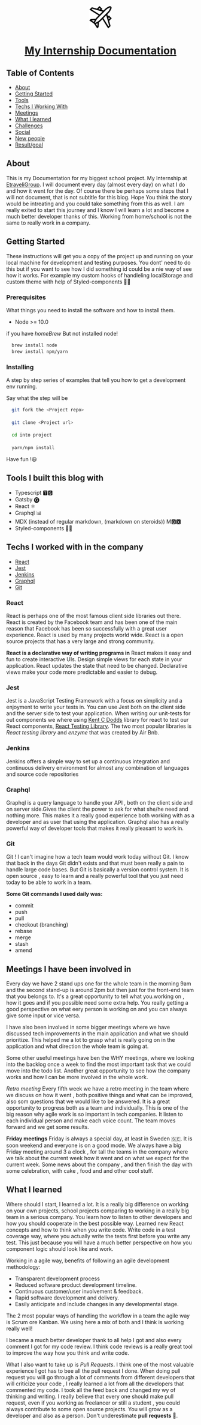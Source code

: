 <p align="center">
  <a href="https://marcell-dev-journal.netlify.app/">
    <img alt="superhero" src="travel.png" width="60" />
  </a>
</p>

<h1 align="center">
  <a href="https://marcell-dev-journal.netlify.app/">
     My Internship Documentation
  </a>
</h1>
  
## Table of Contents

- [About](#about)
- [Getting Started](#getting_started)
- [Tools](#tools)
- [Techs I Working With](#techs)
- [Meetings](#meetings)
- [What I learned](#learned)
- [Challenges](#challenges)
- [Social](#social)
- [New people](#people)
- [Result/goal](#result)

## About <a name = "about"></a>

This is my Documentation for my biggest school project. My Internship at [EtraveliGroup](https://www.etraveligroup.com/).
I will document every day (almost every day) on what I do and how it went for the day. Of course there be perhaps some steps that I will not document, that is not subtitle for this blog. Hope You think the story would be intreating and you could take something from this as well. I am really exited to start this journey and I know I will learn a lot and become a much better developer thanks of this.
Working from home/school is not the same to really work in a company.

## Getting Started <a name = "getting_started"></a>

These instructions will get you a copy of the project up and running on your local machine for development and testing purposes.
You dont' need to do this but if you want to see how I did something id could be a nie way of see how it works. For example my custom hooks of handleling localStorage and custom theme with help of Styled-components 💅🏼

### Prerequisites

What things you need to install the software and how to install them.

- Node >= 10.0

if you have _homeBrew_ But not installed node!

```bash
  brew install node
  brew install npm/yarn
```

### Installing

A step by step series of examples that tell you how to get a development env running.

Say what the step will be

```bash
  git fork the <Project repo>

  git clone <Project url>

  cd into project

  yarn/npm install
```

Have fun !😃

## Tools I built this blog with <a name = "tools"></a>

- Typescript 🆃🆂
- Gatsby 🅖
- React ⚛️
- Graphql 📊
- MDX (instead of regular markdown, (markdown on steroids)) M🅳🆇
- Styled-components 💅🏼

## Techs I worked with in the company <a name = "techs" > </a>

- [React](#react)
- [Jest](#jest)
- [Jenkins](#jenkins)
- [Graphql](#gql)
- [Git](#git)

### React <a name = "react" > </a>

React is perhaps one of the most famous client side libraries out there.
React is created by the Facebook team and has been one of the main reason that Facebook has been so successfully with a great user experience.
React is used by many projects world wide. React is a open source projects that has a very large and strong community.

**React is a declarative way of writing programs in**
React makes it easy and fun to create interactive UIs. Design simple views for each state in your application. React updates the state that need to be changed.
Declarative views make your code more predictable and easier to debug.

### Jest <a name = "jest" > </a>

Jest is a JavaScript Testing Framework with a focus on simplicity and a enjoyment to write your tests in. You can use Jest both on the client side and the server side to test your application. When writing our unit-tests for out components we where using [Kent C Dodds](https://kentcdodds.com/) library for react to test our React components, [React Testing Library](https://testing-library.com/). The two most popular libraries is _React testing library_ and _enzyme_ that was created by Air Bnb.

### Jenkins <a name = "jenkins"> </a>

Jenkins offers a simple way to set up a continuous integration and continuous delivery environment for almost any combination of languages and source code repositories

### Graphql <a name = "gql"> </a>

Graphql is a query language to handle your API , both on the client side and on server side.Gives the client the power to ask for what she/he need and nothing more. This makes it a really good experience both working with as a developer and as user that using the application. Graphql also has a really powerful way of developer tools that makes it really pleasant to work in.

### Git <a name = "git"> </a>

Git ! I can't imagine how a tech team would work today without Git. I know that back in the days Git didn't exists and that must been really a pain to handle large code bases. But Git is basically a version control system. It is open source , easy to learn and a really powerful tool that you just need today to be able to work in a team.

**Some Git commands I used daily was:**

- commit
- push
- pull
- checkout (branching)
- rebase
- merge
- stash
- amend

## Meetings I have been involved in <a name = "meetings" > </a>

Every day we have 2 stand ups one for the whole team in the morning 9am and the second stand-up is around 2pm but then just for the front-end team that you belongs to. It's a great opportunity to tell what you.working on , how it goes and if you possible need some extra help. You really getting a good perspective on what eery person is working on and you can always give some input or vice versa.

I have also been involved in some bigger meetings where we have discussed tech improvements in the main application and what we should prioritize. This helped me a lot to grasp what is really going on in the application and what direction the whole team is going at.

Some other useful meetings have ben the WHY meetings, where we looking into the backlog once a week to find the most important task that we could move into the todo list. Another great opportunity to see how the company works and how I can be more involved in the whole work.

_Retro meeting_
Every fifth week we have a retro meeting in the team where we discuss on how it went , both positive things and what can be improved, also som questions that we would like to be answered. It is a great opportunity to progress both as a team and individually. This is one of the big reason why agile work is so important in tech companies. It listen to each individual person and make each voice count. The team moves forward and we get some results.

**Friday meetings**
Friday is always a special day, at least in Sweden 🇸🇪. It is soon weekend and everyone is on a good mode. We always have a big Friday meeting around 3 a clock , for tall the teams in the company where we talk about the current week how it went and on what we expect for the current week. Some news about the company , and then finish the day with some celebration, with cake , food and and other cool stuff.

## What I learned <a name = "learned" > </a>

Where should I start, I learned a lot. It is a really big difference on working on your own projects, school projects comparing to working in a really big team in a serious company. You learn how to listen to other developers and how you should cooperate in the best possible way.
Learned new React concepts and how to think when you write code. Write code in a test coverage way, where you actually write the tests first before you write any test. This just because you will have a much better perspective on how you component logic should look like and work.

Working in a agile way,
benefits of following an agile development methodology:

- Transparent development process
- Reduced software product development timeline.
- Continuous customer/user involvement & feedback.
- Rapid software development and delivery.
- Easily anticipate and include changes in any developmental stage.

The 2 most popular ways of handling the workflow in a team the agile way is Scrum ore Kanban. We using here a mix of both and I think is working really well!

I became a much better developer thank to all help I got and also every comment I got for my code review. I think code reviews is a really great tool to improve the way how you think and write code.

What I also want to take up is _Pull Requests_. I think one of the most valuable experience I got has to bee all the pull request I done. When doing pull request you will go through a lot of comments from different developers that will criticize your code , I really learned a lot from all the developers that commented my code. I took all the feed back and changed my wy of thinking and writing.
I really believe that every one should make pull request, even if you working as freelancer or still a student , you could always contribute to some open source projects. You will grow as a developer and also as a person. Don't underestimate **pull requests** 🥳.
